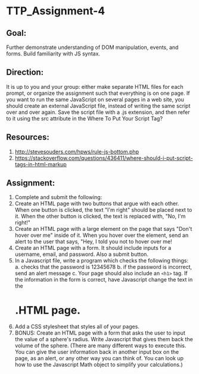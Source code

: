 # TTP_Assignment-4

## Goal:
Further demonstrate understanding of DOM manipulation, events, and forms. Build familiarity with JS syntax.


## Direction:
It is up to you and your group: either make separate HTML files for each prompt, or organize the assignment such that everything is on one page. If you want to run the same JavaScript on several pages in a web site, you should create an external JavaScript file, instead of writing the same script over and over again. Save the script file with a .js extension, and then refer to it using the src attribute in the <script> tag.
Example: <script src="myscripts.js"></script>
Where To Put Your Script Tag?

## Resources: 
1. http://stevesouders.com/hpws/rule-js-bottom.php
2. https://stackoverflow.com/questions/436411/where-should-i-put-script-tags-in-html-markup


## Assignment:
1. Complete and submit the following:
2. Create an HTML page with two buttons that argue with each other. When one button is clicked, the text "I'm right" should be placed next to it. When the other button is clicked, the text is replaced with, "No, I'm right!"
3. Create an HTML page with a large element on the page that says "Don't hover over me" inside of it. When you hover over the element, send an alert to the user that says, "Hey, I told you not to hover over me!
4. Create an HTML page with a form. It should include inputs for a username, email, and password. Also a submit button.
5. In a Javascript file, write a program which checks the following things:
  a. checks that the password is 12345678
  b. if the password is incorrect, send an alert message
  c. Your page should also include an `<h1>` tag. If the information in the form is correct, have Javascript change the text in the <h1>.HTML page.
6. Add a CSS stylesheet that styles all of your pages.
7. BONUS: Create an HTML page with a form that asks the user to input the value of a sphere's radius. Write Javascript that gives them back the volume of the sphere. (There are many different ways to execute this. You can give the user information back in another input box on the page, as an alert, or any other way you can think of. You can look up how to use the Javascript Math object to simplify your calculations.)
